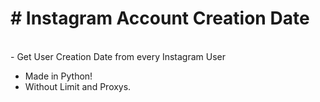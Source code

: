  <h1># Instagram Account Creation Date</h1> <br>
- Get User Creation Date from every Instagram User 

- Made in Python!
- Without Limit and Proxys.
